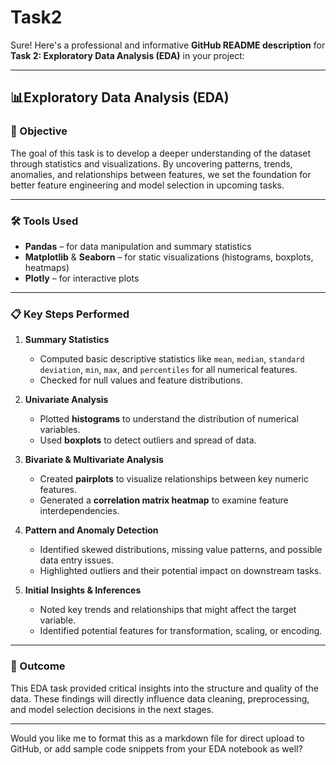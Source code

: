 # Task2
Sure! Here's a professional and informative **GitHub README description** for **Task 2: Exploratory Data Analysis (EDA)** in your project:

---

## 📊Exploratory Data Analysis (EDA)

### 🎯 Objective
The goal of this task is to develop a deeper understanding of the dataset through statistics and visualizations. By uncovering patterns, trends, anomalies, and relationships between features, we set the foundation for better feature engineering and model selection in upcoming tasks.

---

### 🛠️ Tools Used
- **Pandas** – for data manipulation and summary statistics  
- **Matplotlib** & **Seaborn** – for static visualizations (histograms, boxplots, heatmaps)  
- **Plotly** – for interactive plots

---

### 📋 Key Steps Performed

1. **Summary Statistics**
   - Computed basic descriptive statistics like `mean`, `median`, `standard deviation`, `min`, `max`, and `percentiles` for all numerical features.
   - Checked for null values and feature distributions.

2. **Univariate Analysis**
   - Plotted **histograms** to understand the distribution of numerical variables.
   - Used **boxplots** to detect outliers and spread of data.

3. **Bivariate & Multivariate Analysis**
   - Created **pairplots** to visualize relationships between key numeric features.
   - Generated a **correlation matrix heatmap** to examine feature interdependencies.

4. **Pattern and Anomaly Detection**
   - Identified skewed distributions, missing value patterns, and possible data entry issues.
   - Highlighted outliers and their potential impact on downstream tasks.

5. **Initial Insights & Inferences**
   - Noted key trends and relationships that might affect the target variable.
   - Identified potential features for transformation, scaling, or encoding.

---

### 📌 Outcome
This EDA task provided critical insights into the structure and quality of the data. These findings will directly influence data cleaning, preprocessing, and model selection decisions in the next stages.

---

Would you like me to format this as a markdown file for direct upload to GitHub, or add sample code snippets from your EDA notebook as well?
